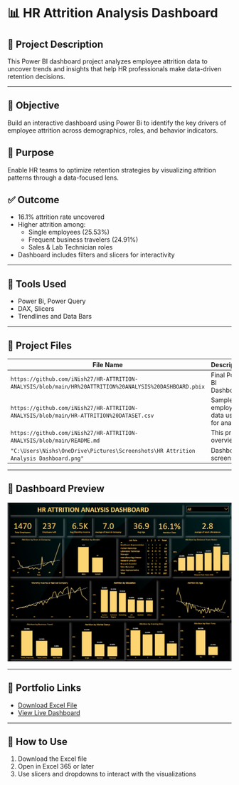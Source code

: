 # 📊 HR Attrition Analysis Dashboard

## 📝 Project Description  
This Power BI dashboard project analyzes employee attrition data to uncover trends and insights that help HR professionals make data-driven retention decisions.

---

## 📌 Objective  
Build an interactive dashboard using Power Bi to identify the key drivers of employee attrition across demographics, roles, and behavior indicators.

## 🎯 Purpose
Enable HR teams to optimize retention strategies by visualizing attrition patterns through a data-focused lens.

## ✅ Outcome
- 16.1% attrition rate uncovered
- Higher attrition among:
  - Single employees (25.53%)
  - Frequent business travelers (24.91%)
  - Sales & Lab Technician roles
- Dashboard includes filters and slicers for interactivity

---

## 🧰 Tools Used  
- Power Bi, Power Query 
- DAX, Slicers  
- Trendlines and Data Bars  

---

## 📂 Project Files
| File Name | Description |
|-----------|-------------|
| `https://github.com/iNish27/HR-ATTRITION-ANALYSIS/blob/main/HR%20ATTRITION%20ANALYSIS%20DASHBOARD.pbix` | Final Power BI Dashboard |
| `https://github.com/iNish27/HR-ATTRITION-ANALYSIS/blob/main/HR-ATTRITION%20DATASET.csv` | Sample employee data used for analysis |
| `https://github.com/iNish27/HR-ATTRITION-ANALYSIS/blob/main/README.md` | This project overview |
| `"C:\Users\Nishs\OneDrive\Pictures\Screenshots\HR Attrition Analysis Dashboard.png"` |Dashboard screenshot |

---

## 📸 Dashboard Preview  
![Dashboard](https://github.com/iNish27/HR-ATTRITION-ANALYSIS/blob/main/HR%20Attrition%20Analysis%20Dashboard.png)

---

## 🔗 Portfolio Links  
- [Download Excel File](https://github.com/iNish27/HR-ATTRITION-ANALYSIS/blob/main/HR-ATTRITION%20DATASET.csv)
- [View Live Dashboard](https://github.com/iNish27/HR-ATTRITION-ANALYSIS/blob/main/HR%20ATTRITION%20ANALYSIS%20DASHBOARD.pbix)

---

## 🚀 How to Use
1. Download the Excel file
2. Open in Excel 365 or later
3. Use slicers and dropdowns to interact with the visualizations

